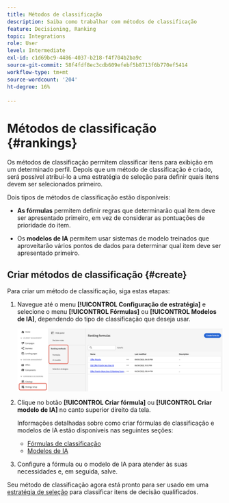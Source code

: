 ```yaml
---
title: Métodos de classificação
description: Saiba como trabalhar com métodos de classificação
feature: Decisioning, Ranking
topic: Integrations
role: User
level: Intermediate
exl-id: c1d69bc9-4486-4037-b218-f4f704b2ba9c
source-git-commit: 58f4fdf8ec3cdb609efebf5b8713f6b770ef5414
workflow-type: tm+mt
source-wordcount: '204'
ht-degree: 16%

---
```


# Métodos de classificação {#rankings}

Os métodos de classificação permitem classificar itens para exibição em um determinado perfil. Depois que um método de classificação é criado, será possível atribuí-lo a uma estratégia de seleção para definir quais itens devem ser selecionados primeiro.

Dois tipos de métodos de classificação estão disponíveis:

* **As fórmulas** permitem definir regras que determinarão qual item deve ser apresentado primeiro, em vez de considerar as pontuações de prioridade do item.

* Os **modelos de IA** permitem usar sistemas de modelo treinados que aproveitarão vários pontos de dados para determinar qual item deve ser apresentado primeiro.

## Criar métodos de classificação {#create}

Para criar um método de classificação, siga estas etapas:

1. Navegue até o menu **[!UICONTROL Configuração de estratégia]** e selecione o menu **[!UICONTROL Fórmulas]** ou **[!UICONTROL Modelos de IA]**, dependendo do tipo de classificação que deseja usar.

   ![](../assets/ranking-create.png)

1. Clique no botão **[!UICONTROL Criar fórmula]** ou **[!UICONTROL Criar modelo de IA]** no canto superior direito da tela.

   Informações detalhadas sobre como criar fórmulas de classificação e modelos de IA estão disponíveis nas seguintes seções:

   * [Fórmulas de classificação](ranking-formulas.md)
   * [Modelos de IA](ai-models.md)

1. Configure a fórmula ou o modelo de IA para atender às suas necessidades e, em seguida, salve.

Seu método de classificação agora está pronto para ser usado em uma [estratégia de seleção](../selection-strategies.md) para classificar itens de decisão qualificados.


